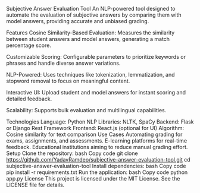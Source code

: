 Subjective Answer Evaluation Tool
An NLP-powered tool designed to automate the evaluation of subjective answers by comparing them with model answers, providing accurate and unbiased grading.

Features
Cosine Similarity-Based Evaluation:
Measures the similarity between student answers and model answers, generating a match percentage score.

Customizable Scoring:
Configurable parameters to prioritize keywords or phrases and handle diverse answer variations.

NLP-Powered:
Uses techniques like tokenization, lemmatization, and stopword removal to focus on meaningful content.

Interactive UI:
Upload student and model answers for instant scoring and detailed feedback.

Scalability:
Supports bulk evaluation and multilingual capabilities.

Technologies
Language: Python
NLP Libraries: NLTK, SpaCy
Backend: Flask or Django Rest Framework
Frontend: React.js (optional for UI)
Algorithm: Cosine similarity for text comparison
Use Cases
Automating grading for exams, assignments, and assessments.
E-learning platforms for real-time feedback.
Educational institutions aiming to reduce manual grading effort.
Setup
Clone the repository:
bash
Copy code
git clone https://github.com/YadavRamdeo/subjective-answer-evaluation-tool.git
cd subjective-answer-evaluation-tool
Install dependencies:
bash
Copy code
pip install -r requirements.txt
Run the application:
bash
Copy code
python app.py
License
This project is licensed under the MIT License. See the LICENSE file for details.


